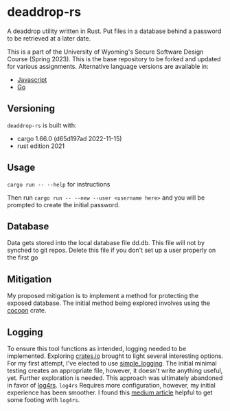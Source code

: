 # deaddrop-rs

A deaddrop utility written in Rust. Put files in a database behind a password to be retrieved at a later date.

This is a part of the University of Wyoming's Secure Software Design Course (Spring 2023). This is the base repository to be forked and updated for various assignments. Alternative language versions are available in:
- [Javascript](https://github.com/andey-robins/deaddrop-js)
- [Go](https://github.com/andey-robins/deaddrop-go)

## Versioning

`deaddrop-rs` is built with:
- cargo 1.66.0 (d65d197ad 2022-11-15)
- rust edition 2021

## Usage

`cargo run -- --help` for instructions

Then run `cargo run -- --new --user <username here>` and you will be prompted to create the initial password.

## Database

Data gets stored into the local database file dd.db. This file will not by synched to git repos. Delete this file if you don't set up a user properly on the first go

## Mitigation

My proposed mitigation is to implement a method for protecting the exposed database. The initial method being explored involves using the [cocoon](https://docs.rs/cocoon/latest/cocoon/) crate.

## Logging

To ensure this tool functions as intended, logging needed to be implemented. Exploring [crates.io](https://crates.io/crates/log) brought to light several interesting options. For my first attempt, I've elected to use [simple_logging](https://docs.rs/simple-logging/2.0.2/simple_logging/). The initial minimal testing creates an appropriate file, however, it doesn't write anything useful, yet. Further exploration is needed. This approach was ultimately abandoned in favor of [log4rs](https://docs.rs/log4rs/latest/log4rs/). `log4rs` Requires more configuration, however, my initial experience has been smoother. I found this [medium article](https://medium.com/@nikmas_dev/advanced-logging-in-rust-with-log4rs-2d712bb322de) helpful to get some footing with `log4rs`.